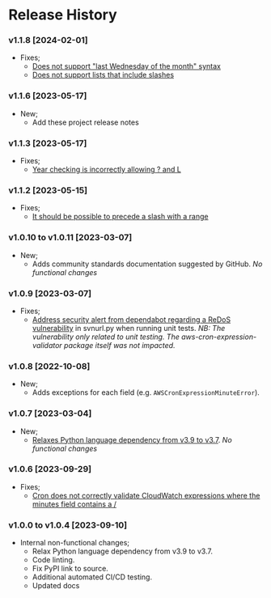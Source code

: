 # Release History

### v1.1.8 [2024-02-01]

- Fixes;
  - [Does not support "last Wednesday of the month" syntax](https://github.com/grumBit/aws_cron_expression_validator/issues/12)
  - [Does not support lists that include slashes](https://github.com/grumBit/aws_cron_expression_validator/issues/13)

### v1.1.6 [2023-05-17]

- New;
  - Add these project release notes

### v1.1.3 [2023-05-17]

- Fixes;
  - [Year checking is incorrectly allowing ? and L](https://github.com/grumBit/aws_cron_expression_validator/issues/7)

### v1.1.2 [2023-05-15]

- Fixes;
  - [It should be possible to precede a slash with a range](https://github.com/grumBit/aws_cron_expression_validator/issues/6#issuecomment-1547031279)

### v1.0.10 to v1.0.11 [2023-03-07]

- New;
  - Adds community standards documentation suggested by GitHub. _No functional changes_

### v1.0.9 [2023-03-07]

- Fixes;
  - [Address security alert from dependabot regarding a ReDoS vulnerability](https://github.com/grumBit/aws_cron_expression_validator/pull/4) in svnurl.py when running unit tests. _NB: The vulnerability only related to unit testing. The aws-cron-expression-validator package itself was not impacted._

### v1.0.8 [2022-10-08]

- New;
  - Adds exceptions for each field (e.g. `AWSCronExpressionMinuteError`).

### v1.0.7 [2023-03-04]

- New;
  - [Relaxes Python language dependency from v3.9 to v3.7](https://github.com/grumBit/aws_cron_expression_validator/issues/1#issuecomment-1265588982). _No functional changes_

### v1.0.6 [2023-09-29]

- Fixes;
  - [Cron does not correctly validate CloudWatch expressions where the minutes field contains a /](https://github.com/grumBit/aws_cron_expression_validator/issues/1)

### v1.0.0 to v1.0.4 [2023-09-10]

- Internal non-functional changes;
  - Relax Python language dependency from v3.9 to v3.7.
  - Code linting.
  - Fix PyPI link to source.
  - Additional automated CI/CD testing.
  - Updated docs
